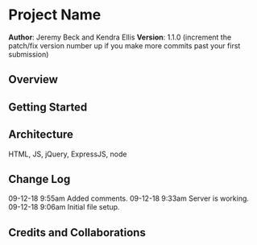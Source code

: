 # Project Name

**Author**: Jeremy Beck and Kendra Ellis
**Version**: 1.1.0 (increment the patch/fix version number up if you make more commits past your first submission)

## Overview
<!-- Provide a high level overview of what this application is and why you are building it, beyond the fact that it's an assignment for a Code Fellows 301 class. (i.e. What's your problem domain?) -->

## Getting Started
<!-- What are the steps that a user must take in order to build this app on their own machine and get it running? -->

## Architecture
HTML, JS, jQuery, ExpressJS, node

## Change Log

09-12-18 9:55am Added comments.
09-12-18 9:33am Server is working. 
09-12-18 9:06am Initial file setup.

## Credits and Collaborations
<!-- Give credit (and a link) to other people or resources that helped you build this application. -->